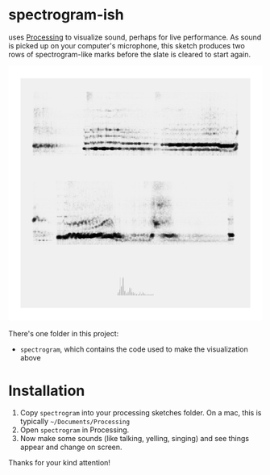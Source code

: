 # spectrogram-ish

uses [Processing](https://processing.org) to visualize sound, perhaps for live performance. As sound is picked up on your computer's microphone, this sketch produces two rows of spectrogram-like marks before the slate is cleared to start again.

![Screen capture](./screencapture.png)

There's one folder in this project:
- `spectrogram`, which contains the code used to make the visualization above

# Installation

1. Copy `spectrogram` into your processing sketches folder. On a mac, this is typically `~/Documents/Processing`
2. Open `spectrogram` in Processing.
3. Now make some sounds (like talking, yelling, singing) and see things appear and change on screen.

Thanks for your kind attention!
